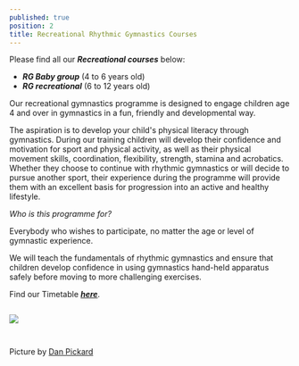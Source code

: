 ```yaml
---
published: true
position: 2
title: Recreational Rhythmic Gymnastics Courses
---
```

Please find all our ***Recreational courses*** below:

* ***RG Baby group*** (4 to 6 years old)
* ***RG recreational*** (6 to 12 years old)

Our recreational gymnastics programme is designed to engage children age 4 and over in gymnastics in a fun, friendly and developmental way.

The aspiration is to develop your child's physical literacy through gymnastics. During our training children will develop their confidence and motivation for sport and physical activity, as well as their physical movement skills, coordination, flexibility, strength, stamina and acrobatics. Whether they choose to continue with rhythmic gymnastics or will decide to pursue another sport, their experience during the programme will provide them with an excellent basis for progression into an active and healthy lifestyle.

*Who is this programme for?*

Everybody who wishes to participate, no matter the age or level of gymnastic experience. 

We will teach the fundamentals of rhythmic gymnastics and ensure that children develop confidence in using gymnastics hand-held apparatus safely before moving to more challenging exercises.

Find our Timetable ***[here](https://www.rhythmicexcellence.london/timetable)***.

![]()

![](/assets/dan_3098.jpg)

![]()

![]()

Picture by [](https://www.instagram.com/gbswimstars_gbdancestars/?hl=en)[Dan Pickard](http://danpickard.com/)